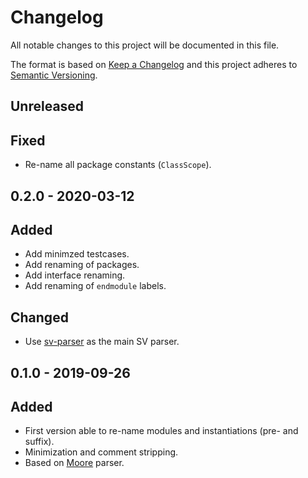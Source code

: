 # Changelog
All notable changes to this project will be documented in this file.

The format is based on [Keep a Changelog](http://keepachangelog.com/en/1.0.0/)
and this project adheres to [Semantic Versioning](http://semver.org/spec/v2.0.0.html).

## Unreleased
## Fixed
- Re-name all package constants (`ClassScope`).

## 0.2.0 - 2020-03-12
## Added
- Add minimzed testcases.
- Add renaming of packages.
- Add interface renaming.
- Add renaming of `endmodule` labels.

## Changed
- Use [sv-parser](https://github.com/dalance/sv-parser) as the main SV parser.

## 0.1.0 - 2019-09-26
## Added
- First version able to re-name modules and instantiations (pre- and suffix).
- Minimization and comment stripping.
- Based on [Moore](https://github.com/fabianschuiki/moore) parser.
